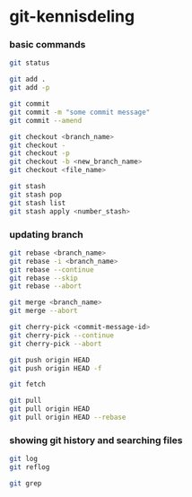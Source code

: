 # git-kennisdeling

### basic commands

```bash
git status
```
```bash
git add .
git add -p
```
```bash
git commit
git commit -m "some commit message"
git commit --amend
```

```bash
git checkout <branch_name>
git checkout -
git checkout -p
git checkout -b <new_branch_name>
git checkout <file_name>
```

```bash
git stash
git stash pop
git stash list
git stash apply <number_stash>
```

### updating branch
```bash
git rebase <branch_name>
git rebase -i <branch_name>
git rebase --continue
git rebase --skip
git rebase --abort
```

```bash
git merge <branch_name>
git merge --abort
```

```bash
git cherry-pick <commit-message-id>
git cherry-pick --continue
git cherry-pick --abort
```

```bash
git push origin HEAD
git push origin HEAD -f
```

```bash
git fetch
```

```bash
git pull
git pull origin HEAD
git pull origin HEAD --rebase
```

### showing git history and searching files
```bash
git log
git reflog
```

```bash
git grep
```

